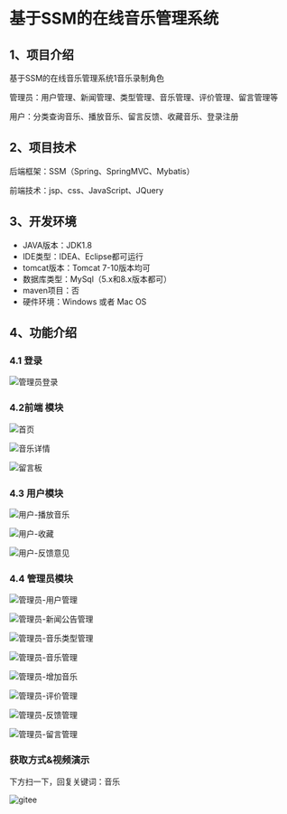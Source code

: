# 基于SSM的在线音乐管理系统



## 1、项目介绍

基于SSM的在线音乐管理系统1音乐录制角色

管理员：用户管理、新闻管理、类型管理、音乐管理、评价管理、留言管理等

用户：分类查询音乐、播放音乐、留言反馈、收藏音乐、登录注册


## 2、项目技术

后端框架：SSM（Spring、SpringMVC、Mybatis）

前端技术：jsp、css、JavaScript、JQuery

## 3、开发环境

- JAVA版本：JDK1.8
- IDE类型：IDEA、Eclipse都可运行
- tomcat版本：Tomcat 7-10版本均可
- 数据库类型：MySql（5.x和8.x版本都可） 
- maven项目：否
- 硬件环境：Windows 或者 Mac OS


## 4、功能介绍

### 4.1 登录

![管理员登录](https://project-images-1256969109.cos.ap-chongqing.myqcloud.com/Typora-Images/202208101449279.jpg)

### 4.2前端 模块

![首页](https://project-images-1256969109.cos.ap-chongqing.myqcloud.com/Typora-Images/202208101450620.jpg)

![音乐详情](https://project-images-1256969109.cos.ap-chongqing.myqcloud.com/Typora-Images/202208101450590.jpg)

![留言板](https://project-images-1256969109.cos.ap-chongqing.myqcloud.com/Typora-Images/202208101450633.jpg)

### 4.3 用户模块

![用户-播放音乐](https://project-images-1256969109.cos.ap-chongqing.myqcloud.com/Typora-Images/202208101450769.jpg)

![用户-收藏](https://project-images-1256969109.cos.ap-chongqing.myqcloud.com/Typora-Images/202208101450623.jpg)

![用户-反馈意见](https://project-images-1256969109.cos.ap-chongqing.myqcloud.com/Typora-Images/202208101450928.jpg)

### 4.4 管理员模块

![管理员-用户管理](https://project-images-1256969109.cos.ap-chongqing.myqcloud.com/Typora-Images/202208101450437.jpg)

![管理员-新闻公告管理](https://project-images-1256969109.cos.ap-chongqing.myqcloud.com/Typora-Images/202208101450968.jpg)

![管理员-音乐类型管理](https://project-images-1256969109.cos.ap-chongqing.myqcloud.com/Typora-Images/202208101450723.jpg)

![管理员-音乐管理](https://project-images-1256969109.cos.ap-chongqing.myqcloud.com/Typora-Images/202208101450703.jpg)

![管理员-增加音乐](https://project-images-1256969109.cos.ap-chongqing.myqcloud.com/Typora-Images/202208101450952.jpg)

![管理员-评价管理](https://project-images-1256969109.cos.ap-chongqing.myqcloud.com/Typora-Images/202208101450523.jpg)

![管理员-反馈管理](https://project-images-1256969109.cos.ap-chongqing.myqcloud.com/Typora-Images/202208101450867.jpg)

![管理员-留言管理](https://project-images-1256969109.cos.ap-chongqing.myqcloud.com/Typora-Images/202208101450084.jpg)
### 获取方式&视频演示

下方扫一下，回复关键词：音乐

![gitee](https://project-images-1256969109.cos.ap-chongqing.myqcloud.com/Typora-Images/202309291447341.png)
